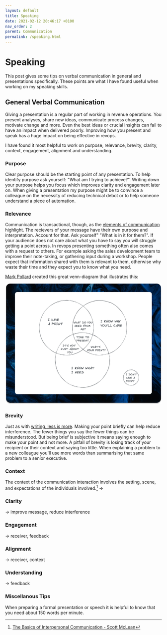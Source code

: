 ```yaml
---
layout: default
title: Speaking
date: 2021-02-12 20:46:17 +0100
nav_order: 2
parent: Communication
permalink: /speaking.html
---
```


# Speaking

This post gives some tips on verbal communication in general and presentations specifically. These points are what I have found useful when working on my speaking skills.

## General Verbal Communication

Giving a presentation is a regular part of working in revenue operations. You present analyses, share new ideas, communicate process changes, motivate change and more.
Even the best ideas or crucial insights can fail to have an impact when delivered poorly. Improving how you present and speak has a huge impact on being effective in revops.

I have found it most helpful to work on purpose, relevance, brevity, clarity, context, engagement, alignment and understanding.

### Purpose

Clear purpose should be the starting point of any presentation. To help identify purpose ask yourself: "What am I trying to achieve?".
Writing down your purpose helps you focus which improves clarity and engagement later on. When giving a presentation my purpose might be to convince a colleague on the necessity of reducing technical debot or to help someone understand a piece of automation.

### Relevance

Communication is transactional, though, as the [elements of communication](https://revopsguide.net/communication.html) highlight. The recievers of your message have their own purpose and interpretation. Account for that. Ask yourself" "What is in it for them?". If your audience does not care about what you have to say you will struggle getting a point across. In revops presenting something often also comes with a request to others. For example asking the sales development team to improve their note-taking, or gathering input during a workshop. People expect that information shared with them is relevant to them, otherwise why waste their time and they expect you to know what you need.

[Mark Pollard](https://www.markpollard.net/how-to-make-a-presentation-make-a-point/) created this great venn-diagram that illustrates this:

![Present when you have a point, know why your audience cares, and know what you want from them](/assets/img/point.png)

### Brevity

Just as with [writing, less is more](https://revopsguide.net/writing.html#while-writing-less-is-more). Making your point briefly can help reduce interference. The fewer things you say the fewer things can be misunderstood. But being brief is subjective it means saying enough to make your point and not more. A pitfall of brevity is losing track of your recipient or their context and saying too little. When explaining a problem to a new colleague you'll use more words than summarising that same problem to a senior executive.

### Context

The context of the communication interaction involves the setting, scene, and expectations of the individuals involved.[^1]
->

### Clarity

-> improve message, reduce interference

### Engagement

-> receiver, feedback

### Alignment

-> receiver, context

### Understanding

-> feedback

### Miscellanous Tips

When preparing a formal presentation or speech it is helpful to know that you need about 150 words per minute.

[^1]: [The Basics of Interpersonal Communication - Scott McLean](https://www.pearson.ch/HigherEducation/Pearson/EAN/9780205401987/Basics-of-Interpersonal-Communication-The)
